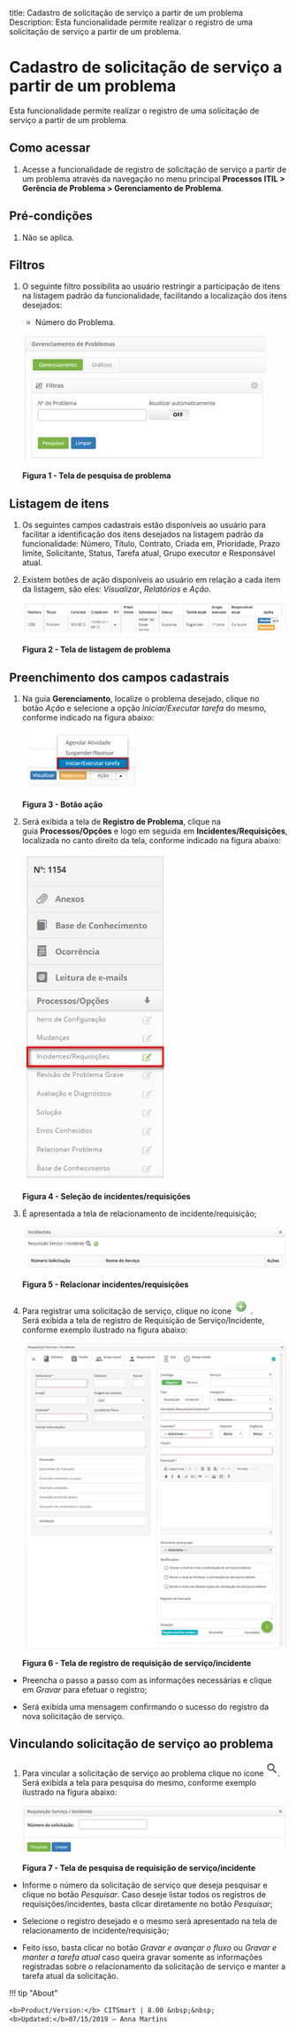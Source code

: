 title: Cadastro de solicitação de serviço a partir de um problema
Description: Esta funcionalidade permite realizar o registro de uma solicitação
de serviço a partir de um problema.

# Cadastro de solicitação de serviço a partir de um problema

Esta funcionalidade permite realizar o registro de uma solicitação de serviço a
partir de um problema.

Como acessar
------------

1.  Acesse a funcionalidade de registro de solicitação de serviço a partir de um
    problema através da navegação no menu principal **Processos
    ITIL > Gerência de Problema > Gerenciamento de Problema**.

Pré-condições
-------------

1.  Não se aplica.

Filtros
-------

1.  O seguinte filtro possibilita ao usuário restringir a participação de itens
    na listagem padrão da funcionalidade, facilitando a localização dos itens
    desejados:

    -   Número do Problema.

    ![Criar](images/ticket-1.png)

    **Figura 1 - Tela de pesquisa de problema**

Listagem de itens
-----------------

1.  Os seguintes campos cadastrais estão disponíveis ao usuário para facilitar a
    identificação dos itens desejados na listagem padrão da
    funcionalidade: Número, Título, Contrato, Criada em, Prioridade, Prazo
    limite, Solicitante, Status, Tarefa atual, Grupo executor e Responsável
    atual.

2.  Existem botões de ação disponíveis ao usuário em relação a cada item da
    listagem, são eles: *Visualizar*, *Relatórios* e *Ação*.

    ![Criar](images/ticket-2.png)

    **Figura 2 - Tela de listagem de problema**

Preenchimento dos campos cadastrais
-----------------------------------

1.  Na guia **Gerenciamento**, localize o problema desejado, clique no
    botão *Ação* e selecione a opção *Iniciar/Executar tarefa* do mesmo,
    conforme indicado na figura abaixo:

    ![Criar](images/ticket-3.png)

    **Figura 3 - Botão ação**

1.  Será exibida a tela de **Registro de Problema**, clique na
    guia **Processos/Opções** e logo em seguida em **Incidentes/Requisições**,
    localizada no canto direito da tela, conforme indicado na figura abaixo:

    ![Criar](images/ticket-4.png)

    **Figura 4 - Seleção de incidentes/requisições**

1.  É apresentada a tela de relacionamento de incidente/requisição;

    ![Criar](images/ticket-5.png)

    **Figura 5 - Relacionar incidentes/requisições**

1.  Para registrar uma solicitação de serviço, clique no ícone ![Criar](images/ticket-6.png) . Será exibida a
    tela de registro de Requisição de Serviço/Incidente, conforme exemplo
    ilustrado na figura abaixo:

    ![Criar](images/ticket-7.png)

    **Figura 6 - Tela de registro de requisição de serviço/incidente**

-   Preencha o passo a passo com as informações necessárias e clique
    em *Gravar* para efetuar o registro;

-   Será exibida uma mensagem confirmando o sucesso do registro da nova
    solicitação de serviço.

Vinculando solicitação de serviço ao problema
---------------------------------------------

1.  Para vincular a solicitação de serviço ao problema clique no ícone ![Criar](images/ticket-8.png).
    Será exibida a tela para pesquisa do mesmo, conforme exemplo ilustrado na
    figura abaixo:

    ![Criar](images/ticket-9.png)   

    **Figura 7 - Tela de pesquisa de requisição de serviço/incidente**

-   Informe o número da solicitação de serviço que deseja pesquisar e clique no
    botão *Pesquisar*. Caso deseje listar todos os registros de
    requisições/incidentes, basta clicar diretamente no botão *Pesquisar*;

-   Selecione o registro desejado e o mesmo será apresentado na tela de
    relacionamento de incidente/requisição;

-   Feito isso, basta clicar no botão *Gravar e avançar o fluxo* ou *Gravar e
    manter a tarefa atual* caso queira gravar somente as informações registradas
    sobre o relacionamento da solicitação de serviço e manter a tarefa atual da
    solicitação.


!!! tip "About"

    <b>Product/Version:</b> CITSmart | 8.00 &nbsp;&nbsp;
    <b>Updated:</b>07/15/2019 – Anna Martins

